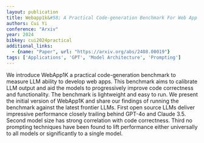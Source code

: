 ```yaml
---
layout: publication
title: Webapp1k&#58; A Practical Code-generation Benchmark For Web App Development
authors: Cui Yi
conference: "Arxiv"
year: 2024
bibkey: cui2024practical
additional_links:
  - {name: "Paper", url: "https://arxiv.org/abs/2408.00019"}
tags: ['Applications', 'GPT', 'Model Architecture', 'Prompting']
---
```

We introduce WebApp1K a practical code-generation benchmark to measure LLM ability to develop web apps. This benchmark aims to calibrate LLM output and aid the models to progressively improve code correctness and functionality. The benchmark is lightweight and easy to run. We present the initial version of WebApp1K and share our findings of running the benchmark against the latest frontier LLMs. First open source LLMs deliver impressive performance closely trailing behind GPT-4o and Claude 3.5. Second model size has strong correlation with code correctness. Third no prompting techniques have been found to lift performance either universally to all models or significantly to a single model.
